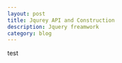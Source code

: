 ```yaml
---
layout: post
title: Jqurey API and Construction
description: Jquery freamwork
category: blog
---
```

test
